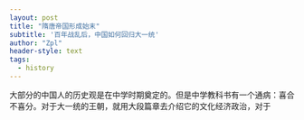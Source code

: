 ```yaml
---
layout: post
title: "隋唐帝国形成始末"
subtitle: '百年战乱后，中国如何回归大一统'
author: "Zpl"
header-style: text
tags:
  - history
---
```



大部分的中国人的历史观是在中学时期奠定的。但是中学教科书有一个通病：喜合不喜分。对于大一统的王朝，就用大段篇章去介绍它的文化经济政治，对于
